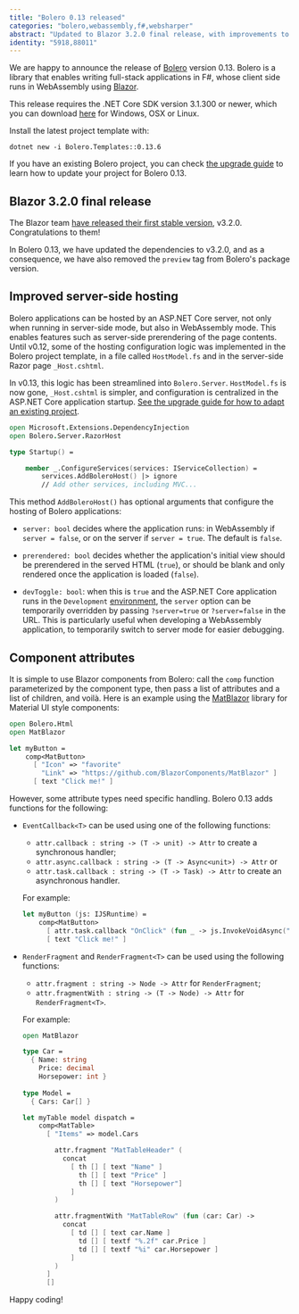 ```yaml
---
title: "Bolero 0.13 released"
categories: "bolero,webassembly,f#,websharper"
abstract: "Updated to Blazor 3.2.0 final release, with improvements to server-side hosting and component attributes."
identity: "5918,88011"
---
```

We are happy to announce the release of [Bolero](https://fsbolero.io) version 0.13. Bolero is a library that enables writing full-stack applications in F#, whose client side runs in WebAssembly using [Blazor](https://blazor.net/).

This release requires the .NET Core SDK version 3.1.300 or newer, which you can download [here](https://dotnet.microsoft.com/download/dotnet-core/3.1) for Windows, OSX or Linux.

Install the latest project template with:

```
dotnet new -i Bolero.Templates::0.13.6
```

If you have an existing Bolero project, you can check [the upgrade guide](https://fsbolero.io/docs/Upgrade) to learn how to update your project for Bolero 0.13.

## Blazor 3.2.0 final release

The Blazor team [have released their first stable version](https://devblogs.microsoft.com/aspnet/blazor-webassembly-3-2-0-now-available/), v3.2.0. Congratulations to them!

In Bolero 0.13, we have updated the dependencies to v3.2.0, and as a consequence, we have also removed the `preview` tag from Bolero's package version.

## Improved server-side hosting

Bolero applications can be hosted by an ASP.NET Core server, not only when running in server-side mode, but also in WebAssembly mode. This enables features such as server-side prerendering of the page contents. Until v0.12, some of the hosting configuration logic was implemented in the Bolero project template, in a file called `HostModel.fs` and in the server-side Razor page `_Host.cshtml`.

In v0.13, this logic has been streamlined into `Bolero.Server`. `HostModel.fs` is now gone, `_Host.cshtml` is simpler, and configuration is centralized in the ASP.NET Core application startup. [See the upgrade guide for how to adapt an existing project](https://fsbolero.io/docs/Upgrade).

```fsharp
open Microsoft.Extensions.DependencyInjection
open Bolero.Server.RazorHost

type Startup() =

    member _.ConfigureServices(services: IServiceCollection) =
        services.AddBoleroHost() |> ignore
        // Add other services, including MVC...
```

This method `AddBoleroHost()` has optional arguments that configure the hosting of Bolero applications:

* `server: bool` decides where the application runs: in WebAssembly if `server = false`, or on the server if `server = true`. The default is `false`.

* `prerendered: bool` decides whether the application's initial view should be prerendered in the served HTML (`true`), or should be blank and only rendered once the application is loaded (`false`).

* `devToggle: bool`: when this is `true` and the ASP.NET Core application runs in the `Development` [environment](https://docs.microsoft.com/en-us/aspnet/core/fundamentals/environments?view=aspnetcore-3.1), the `server` option can be temporarily overridden by passing `?server=true` or `?server=false` in the URL. This is particularly useful when developing a WebAssembly application, to temporarily switch to server mode for easier debugging.

## Component attributes

It is simple to use Blazor components from Bolero: call the `comp` function parameterized by the component type, then pass a list of attributes and a list of children, and voilà. Here is an example using the [MatBlazor](https://www.matblazor.com) library for Material UI style components:

```fsharp
open Bolero.Html
open MatBlazor

let myButton =
    comp<MatButton>
      [ "Icon" => "favorite"
        "Link" => "https://github.com/BlazorComponents/MatBlazor" ]
      [ text "Click me!" ]
```

However, some attribute types need specific handling. Bolero 0.13 adds functions for the following:

* `EventCallback<T>` can be used using one of the following functions:

    * `attr.callback : string -> (T -> unit) -> Attr` to create a synchronous handler;
    * `attr.async.callback : string -> (T -> Async<unit>) -> Attr` or
    * `attr.task.callback : string -> (T -> Task) -> Attr` to create an asynchronous handler.

    For example:

    ```fsharp
    let myButton (js: IJSRuntime) =
        comp<MatButton>
          [ attr.task.callback "OnClick" (fun _ -> js.InvokeVoidAsync("alert", "Clicked!").AsTask()) ]
          [ text "Click me!" ]
    ```

* `RenderFragment` and `RenderFragment<T>` can be used using the following functions:

    * `attr.fragment : string -> Node -> Attr` for `RenderFragment`;
    * `attr.fragmentWith : string -> (T -> Node) -> Attr` for `RenderFragment<T>`.
    
    For example:
    
    ```fsharp
    open MatBlazor
    
    type Car =
      { Name: string
        Price: decimal
        Horsepower: int }
        
    type Model =
      { Cars: Car[] }
    
    let myTable model dispatch =
        comp<MatTable>
          [ "Items" => model.Cars

            attr.fragment "MatTableHeader" (
              concat
                [ th [] [ text "Name" ]
                  th [] [ text "Price" ]
                  th [] [ text "Horsepower"]
                ]
            )

            attr.fragmentWith "MatTableRow" (fun (car: Car) ->
              concat
                [ td [] [ text car.Name ]
                  td [] [ textf "%.2f" car.Price ]
                  td [] [ textf "%i" car.Horsepower ]
                ]
            )
          ]
          []
    ```


Happy coding!

